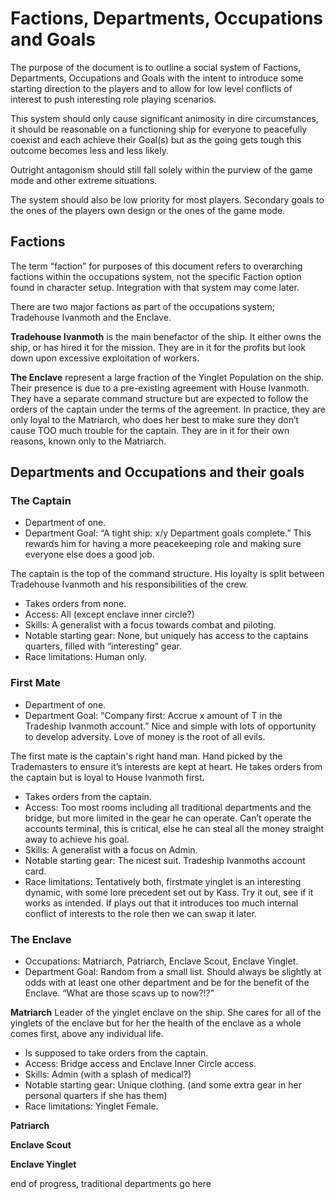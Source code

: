 # Factions, Departments, Occupations and Goals

The purpose of the document is to outline a social system of Factions, Departments, Occupations and Goals with the intent to introduce some starting direction to the players and to allow for low level conflicts of interest to push interesting role playing scenarios. 

This system should only cause significant animosity in dire circumstances, it should be reasonable on a functioning ship for everyone to peacefully coexist and each achieve their Goal(s) but as the going gets tough this outcome becomes less and less likely.

Outright antagonism should still fall solely within the purview of the game mode and other extreme situations.

The system should also be low priority for most players. Secondary goals to the ones of the players own design or the ones of the game mode.

## Factions
The term “faction” for purposes of this document refers to overarching factions within the occupations system, not the specific Faction option found in character setup. Integration with that system may come later.

There are two major factions as part of the occupations system; Tradehouse Ivanmoth and the Enclave.

**Tradehouse Ivanmoth** is the main benefactor of the ship. It either owns the ship, or has hired it for the mission. They are in it for the profits but look down upon excessive exploitation of workers.

**The Enclave** represent a large fraction of the Yinglet Population on the ship. Their presence is due to a pre-existing agreement with House Ivanmoth. They have a separate command structure but are expected to follow the orders of the captain under the terms of the agreement. In practice, they are only loyal to the Matriarch, who does her best to make sure they don’t cause TOO much trouble for the captain. They are in it for their own reasons, known only to the Matriarch.

## Departments and Occupations and their goals
### The Captain
* Department of one.
* Department Goal: “A tight ship: x/y Department goals complete.” This rewards him for having a more peacekeeping role and making sure everyone else does a good job.

The captain is the top of the command structure. His loyalty is split between Tradehouse Ivanmoth and his responsibilities of the crew. 
* Takes orders from none.
* Access: All (except enclave inner circle?)
* Skills: A generalist with a focus towards combat and piloting.
* Notable starting gear: None, but uniquely has access to the captains quarters, filled with “interesting” gear.
* Race limitations: Human only.



### First Mate
* Department of one.
* Department Goal: “Company first: Accrue x amount of T in the Tradeship Ivanmoth account.” Nice and simple with lots of opportunity to develop adversity. Love of money is the root of all evils.

The first mate is the captain's right hand man. Hand picked by the Trademasters to ensure it’s interests are kept at heart. He takes orders from the captain but is loyal to House Ivanmoth first.
* Takes orders from the captain.
* Access: Too most rooms including all traditional departments and the bridge, but more limited in the gear he can operate. Can’t operate the accounts terminal, this is critical, else he can steal all the money straight away to achieve his goal.
* Skills: A generalist with a focus on Admin.
* Notable starting gear: The nicest suit. Tradeship Ivanmoths account card.
* Race limitations: Tentatively both, firstmate yinglet is an interesting dynamic, with some lore precedent set out by Kass. Try it out, see if it works as intended. If plays out that it introduces too much internal conflict of interests to the role then we can swap it later.

### The Enclave
* Occupations: Matriarch, Patriarch, Enclave Scout, Enclave Yinglet.
* Department Goal: Random from a small list. Should always be slightly at odds with at least one other department and be for the benefit of the Enclave. “What are those scavs up to now?!?”

**Matriarch**
Leader of the yinglet enclave on the ship. She cares for all of the yinglets of the enclave but for her the health of the enclave as a whole comes first, above any individual life.
* Is supposed to take orders from the captain.
* Access: Bridge access and Enclave Inner Circle access.
* Skills: Admin (with a splash of medical?)
* Notable starting gear: Unique clothing. (and some extra gear in her personal quarters if she has them)
* Race limitations: Yinglet Female.

**Patriarch**

**Enclave Scout**

**Enclave Yinglet**

end of progress, traditional departments go here
